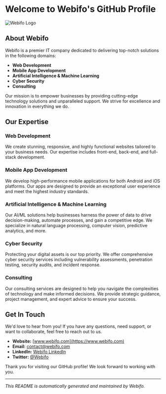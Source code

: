 # Welcome to Webifo's GitHub Profile

![Webifo Logo](https://example.com/logo.png)

## About Webifo

Webifo is a premier IT company dedicated to delivering top-notch solutions in the following domains:

- **Web Development**
- **Mobile App Development**
- **Artificial Intelligence & Machine Learning**
- **Cyber Security**
- **Consulting**

Our mission is to empower businesses by providing cutting-edge technology solutions and unparalleled support. We strive for excellence and innovation in everything we do.

## Our Expertise

### Web Development
We create stunning, responsive, and highly functional websites tailored to your business needs. Our expertise includes front-end, back-end, and full-stack development.

### Mobile App Development
We develop high-performance mobile applications for both Android and iOS platforms. Our apps are designed to provide an exceptional user experience and meet the highest industry standards.

### Artificial Intelligence & Machine Learning
Our AI/ML solutions help businesses harness the power of data to drive decision-making, automate processes, and gain a competitive edge. We specialize in natural language processing, computer vision, predictive analytics, and more.

### Cyber Security
Protecting your digital assets is our top priority. We offer comprehensive cyber security services including vulnerability assessments, penetration testing, security audits, and incident response.

### Consulting
Our consulting services are designed to help you navigate the complexities of technology and make informed decisions. We provide strategic guidance, project management, and expert advice to ensure your success.

## Get In Touch

We'd love to hear from you! If you have any questions, need support, or want to collaborate, feel free to reach out to us.

- **Website:** [www.webifo.com](https://www.webifo.com)
- **Email:** contact@webifo.com
- **LinkedIn:** [Webifo LinkedIn](https://www.linkedin.com/company/webifo)
- **Twitter:** [@Webifo](https://twitter.com/webifo)

Thank you for visiting our GitHub profile! We look forward to working with you.

---

*This README is automatically generated and maintained by Webifo.*
